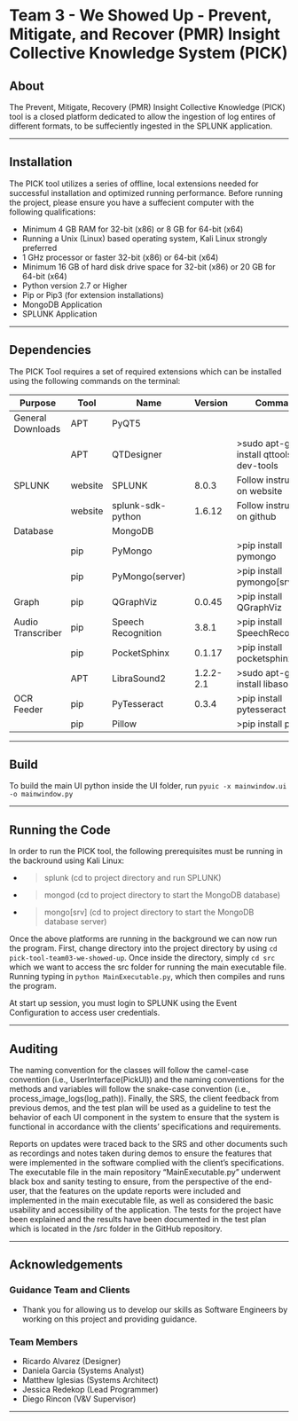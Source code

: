 # Team 3 - We Showed Up - Prevent, Mitigate, and Recover (PMR) Insight Collective Knowledge System (PICK)

## About

The Prevent, Mitigate, Recovery (PMR) Insight Collective Knowledge (PICK) tool is a closed platform dedicated to allow the ingestion of log entires of different formats, to be suffeciently ingested in the SPLUNK application.

---

## Installation

The PICK tool utilizes a series of offline, local extensions needed for successful installation and optimized running performance. Before running the project, please ensure you have a suffecient computer with the following qualifications:

- Minimum 4 GB RAM for 32-bit (x86) or 8 GB for 64-bit (x64)
- Running a Unix (Linux) based operating system, Kali Linux strongly preferred
- 1 GHz processor or faster 32-bit (x86) or 64-bit (x64)
- Minimum 16 GB of hard disk drive space for 32-bit (x86) or 20 GB for 64-bit (x64)
- Python version 2.7 or Higher
- Pip or Pip3 (for extension installations)
- MongoDB Application
- SPLUNK Application

---

## Dependencies

The PICK Tool requires a set of required extensions which can be installed using the following commands on the terminal:

|    Purpose                |    Tool       |    Name                    |    Version      |    Command                                       |
|---------------------------|---------------|----------------------------|-----------------|--------------------------------------------------|
|    General   Downloads    |    APT        |    PyQT5                   |                 |                                                  |
|                           |    APT        |    QTDesigner              |                 |    >sudo   apt-get install qttools5-dev-tools    |
|    SPLUNK                 |    website    |    SPLUNK                  |    8.0.3        |    Follow   instructions on website              |
|                           |    website    |    splunk-sdk-python       |    1.6.12       |    Follow   instructions on github               |
|    Database               |               |    MongoDB                 |                 |                                                  |
|                           |    pip        |    PyMongo                 |                 |    >pip   install pymongo                        |
|                           |    pip        |    PyMongo(server)         |                 |    >pip   install pymongo[srv]                   |
|    Graph                  |    pip        |    QGraphViz               |    0.0.45       |    >pip   install QGraphViz                      |
|    Audio   Transcriber    |    pip        |    Speech   Recognition    |    3.8.1        |    >pip   install SpeechRecognition              |
|                           |    pip        |    PocketSphinx            |    0.1.17       |    >pip   install pocketsphinx                   |
|                           |    APT        |    LibraSound2             |    1.2.2-2.1    |    >sudo   apt-get install libasound2            |
|    OCR   Feeder           |    pip        |    PyTesseract             |    0.3.4        |    >pip install pytesseract                      |
|                           |    pip        |    Pillow                  |                 |    >pip   install pillow                         |
---


## Build

To build the main UI python inside the UI folder, run  ```pyuic -x mainwindow.ui -o mainwindow.py``` 

---

## Running the Code

In order to run the PICK tool, the following prerequisites must be running in the backround using Kali Linux:

- > splunk (cd to project directory and run SPLUNK)
- > mongod (cd to project directory to start the MongoDB database)
- > mongo[srv] (cd to project directory to start the MongoDB database server)

Once the above platforms are running in the background we can now run the program. First, change directory into the project directory by using ```cd pick-tool-team03-we-showed-up```. Once inside the directory, simply ```cd src``` which we want to access the src folder for running the main executable file. Running typing in ```python MainExecutable.py```, which then compiles and runs the program.

At start up session, you must login to SPLUNK using the Event Configuration to access user credentials.

---

## Auditing

The naming convention for the classes will follow the camel-case convention (i.e.,
UserInterface(PickUI)) and the naming conventions for the methods and variables will follow the snake-case
convention (i.e., process_image_logs(log_path)). Finally, the SRS, the client feedback from previous demos, 
and the test plan will be used as a guideline to test the behavior of each UI component in the system to ensure
that the system is functional in accordance with the clients’ specifications and requirements.

Reports on updates were traced back to the SRS and other documents such as recordings and notes taken during demos to ensure the
features that were implemented in the software complied with the client’s specifications. The executable file in the
main repository “MainExecutable.py” underwent black box and sanity testing to ensure, from the
perspective of the end-user, that the features on the update reports were included and implemented in the main
executable file, as well as considered the basic usability and accessibility of the application. The tests for the
project have been explained and the results have been documented in the test plan which is located in the /src
folder in the GitHub repository.


---

## Acknowledgements

### Guidance Team and Clients

* Thank you for allowing us to develop our skills as Software Engineers by working on this project and providing guidance.

### Team Members

* Ricardo Alvarez (Designer)
* Daniela Garcia (Systems Analyst)
* Matthew Iglesias (Systems Architect)
* Jessica Redekop (Lead Programmer)
* Diego Rincon (V&V Supervisor)

---
